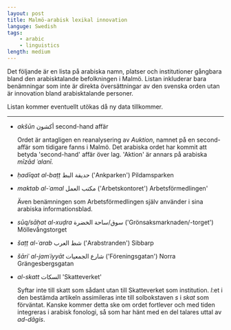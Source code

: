 ```yaml
---
layout: post
title: Malmö-arabisk lexikal innovation
languge: Swedish
tags:
    - arabic
    - linguistics
length: medium
---
```


Det följande är en lista på arabiska namn, platser och institutioner gångbara bland den arabisktalande befolkningen i Malmö. Listan inkluderar bara benämningar som inte är direkta översättningar av den svenska orden utan är innovation bland arabisktalande personer.

Listan kommer eventuellt utökas då ny data tillkommer.

---

- *akšūn* أكشون second-hand affär

    Ordet är antagligen en reanalysering av *Auktion*, namnet på en second-affär som tidigare fanns i Malmö. Det arabiska ordet har kommit att betyda 'second-hand' affär över lag. 'Aktion' är annars på arabiska *mīzād ʿalanī.*

- *ḥadīqat al-baṭṭ* حديقة البط ('Ankparken') Pildamsparken 

- *maktab al-ʿamal* مكتب العمل  ('Arbetskontoret') Arbetsförmedlingen'

    Även benämningen som Arbetsförmedlingen själv använder i sina arabiska informationsblad.

- *sūq/sāḥat al-xuḍra* سوق/ساحة الخضرة ('Grönsaksmarknaden/-torget') Möllevångstorget

- *šaṭṭ al-ʿarab* شط العرب ('Arabstranden') Sibbarp

- *šāriʿ al-jamʿiyyāt* شارع الجمعيات  ('Föreningsgatan') Norra Grängesbergsgatan

- *al-skatt* السكات 'Skatteverket'

    Syftar inte till skatt som sådant utan till Skatteverket som institution. *l*:et i den bestämda artikeln assimileras inte till solbokstaven&nbsp;*s* i *skat* som förväntat. Kanske kommer detta ske om ordet fortlever och med tiden integreras i arabisk fonologi, så som har hänt med en del talares uttal av *ad-dāgis*.
